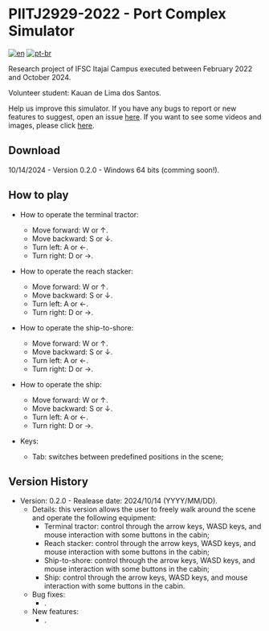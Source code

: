 # PIITJ2929-2022 - Port Complex Simulator
[![en](https://img.shields.io/badge/lang-en-red.svg)](README.md)
[![pt-br](https://img.shields.io/badge/lang-pt--br-green.svg)](README.pt-br.md)

Research project of IFSC Itajaí Campus executed between February 2022 and October 2024.

Volunteer student: Kauan de Lima dos Santos.

Help us improve this simulator. If you have any bugs to report or new features to suggest, open an issue [here](https://github.com/sergiopetrovcic/PIITJ2929-2022/issues). If you want to see some videos and images, please click [here](https://sites.google.com/view/xrai/projetos-encerrados/piitj2929-2022-complexo-portu%C3%A1rio).

## Download

10/14/2024 - Version 0.2.0 - Windows 64 bits (comming soon!).

## How to play
- How to operate the terminal tractor:
  - Move forward: W or ↑.
  - Move backward: S or ↓.
  - Turn left: A or ←.
  - Turn right: D or →.

- How to operate the reach stacker:
  - Move forward: W or ↑.
  - Move backward: S or ↓.
  - Turn left: A or ←.
  - Turn right: D or →.

- How to operate the ship-to-shore:
  - Move forward: W or ↑.
  - Move backward: S or ↓.
  - Turn left: A or ←.
  - Turn right: D or →.

- How to operate the ship:
  - Move forward: W or ↑.
  - Move backward: S or ↓.
  - Turn left: A or ←.
  - Turn right: D or →.

- Keys:
  - Tab: switches between predefined positions in the scene;

## Version History

- Version: 0.2.0 - Realease date: 2024/10/14 (YYYY/MM/DD).
  - Details: this version allows the user to freely walk around the scene and operate the following equipment:
    - Terminal tractor: control through the arrow keys, WASD keys, and mouse interaction with some buttons in the cabin;
    - Reach stacker: control through the arrow keys, WASD keys, and mouse interaction with some buttons in the cabin;
    - Ship-to-shore: control through the arrow keys, WASD keys, and mouse interaction with some buttons in the cabin;
    - Ship: control through the arrow keys, WASD keys, and mouse interaction with some buttons in the cabin.
  - Bug fixes:
    - .
  - New features:
    - .
